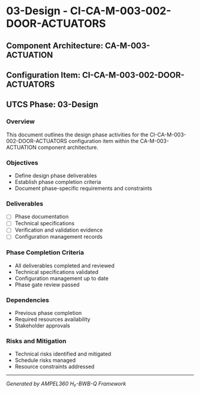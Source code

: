 # 03-Design - CI-CA-M-003-002-DOOR-ACTUATORS

## Component Architecture: CA-M-003-ACTUATION
## Configuration Item: CI-CA-M-003-002-DOOR-ACTUATORS
## UTCS Phase: 03-Design

### Overview
This document outlines the design phase activities for the CI-CA-M-003-002-DOOR-ACTUATORS configuration item within the CA-M-003-ACTUATION component architecture.

### Objectives
- Define design phase deliverables
- Establish phase completion criteria
- Document phase-specific requirements and constraints

### Deliverables
- [ ] Phase documentation
- [ ] Technical specifications
- [ ] Verification and validation evidence
- [ ] Configuration management records

### Phase Completion Criteria
- All deliverables completed and reviewed
- Technical specifications validated
- Configuration management up to date
- Phase gate review passed

### Dependencies
- Previous phase completion
- Required resources availability
- Stakeholder approvals

### Risks and Mitigation
- Technical risks identified and mitigated
- Schedule risks managed
- Resource constraints addressed

---
*Generated by AMPEL360 H₂-BWB-Q Framework*
